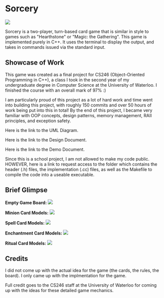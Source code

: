 # Sorcery

<img src="https://imgur.com/m9pIElp.jpg">

Sorcery is a two-player, turn-based card game that is similar in style to games such as "Hearthstone" or "Magic: the Gathering". This game is implemented purely in C++. It uses the terminal to display the output, and takes in commands issued via the standard input.

Showcase of Work
------------
This game was created as a final project for CS246 (Object-Oriented Programming in C++), a class I took in the second year of my undergraduate degree in Computer Science at the University of Waterloo. I finished the course with an overall mark of 97% :)

I am particularly proud of this project as a lot of hard work and time went into building this project, with roughly 150 commits and over 50 hours of work being put into this in total! By the end of this project, I became very familiar with OOP concepts, design patterns, memory management, RAII principles, and exception safety.

Here is the link to the UML Diagram.

Here is the link to the Design Document.

Here is the link to the Demo Document.

Since this is a school project, I am not allowed to make my code public. HOWEVER, here is a link to request access to the folder which contains the header (.h) files, the implementation (.cc) files, as well as the Makefile to compile the code into a useable executable. 

Brief Glimpse
------------
**Empty Game Board:**
<img src="https://imgur.com/tnQ6mVo.jpg">

**Minion Card Models:**
<img src="https://imgur.com/OAQPUXG.jpg">

**Spell Card Models:**
<img src="https://imgur.com/wue34SG.jpg">

**Enchantment Card Models:**
<img src="https://imgur.com/B8cw6EY.jpg">

**Ritual Card Models:**
<img src="https://imgur.com/Q9qwQ8i.jpg">


Credits
------------
I did not come up with the actual idea for the game (the cards, the rules, the board). I only came up with the implmentation for the game.

Full credit goes to the CS246 staff at the University of Waterloo for coming up with the ideas for these detailed game mechanics.
